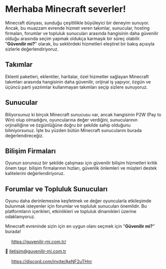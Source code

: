 # Merhaba Minecraft severler!

Minecraft dünyası, sunduğu çeşitlilikle büyüleyici bir deneyim sunuyor. Ancak, bu muazzam evrende hizmet veren takımlar, sunucular, hosting firmaları, forumlar ve topluluk sunucuları arasında hangisinin daha güvenilir olduğu arasında seçim yapmak oldukça karmaşık bir süreç olabilir. "**Güvenilir mi?**" olarak, bu sektördeki hizmetleri eleştirel bir bakış açısıyla sizlerle değerlendiriyoruz.
## Takımlar
Eklenti paketleri, eklentiler, haritalar, özel hizmetler sağlayan Minecraft takımları arasında hangisinin daha güvenilir, orijinal iş yapıyor, özgün ve üçüncü parti yazılımlar kullanmayan takımları seçip sizlere sunuyoruz.
## Sunucular
Biliyorsunuz ki birçok Minecraft sunucusu var, ancak hangisinin P2W (Pay to Win) olup olmadığını, oyuncularına değer verdiğini, sunucularının orjinalliğine ve özgünlüğüne doğru bir şekilde sahip olduğunu bilmiyorsunuz. İşte bu yüzden bütün Minecraft sunucularını burada değerlendireceğiz.
## Bilişim Firmaları
Oyunun sorunsuz bir şekilde çalışması için güvenilir bilişim hizmetleri kritik önem taşır. bilişim firmalarının hızları, güvenlik önlemleri ve müşteri destek kalitelerini değerlendiriyoruz.
## Forumlar ve Topluluk Sunucuları
Oyunu daha derinlemesine keşfetmek ve değer oyuncularla etkileşimde bulunmak isteyenler için forumlar ve topluluk sunucuları önemlidir. Bu platformların içerikleri, etkinlikleri ve topluluk dinamikleri üzerine odaklanıyoruz.

Minecraft evreninde sizin için en uygun olanı seçmek için "**Güvenilir mi?**" burada!

<img src="https://cdn.discordapp.com/emojis/1192905227347689582.webp" width="16"/> https://guvenilir-mi.com.tr/

📧 iletisim@guvenilir-mi.com.tr

<img src="https://cdn.discordapp.com/attachments/1034915944352460981/1193241616023048265/iu.png" width="16"/> https://discord.com/invite/AeNF2uTHnr
